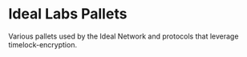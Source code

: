 # Ideal Labs Pallets

Various pallets used by the Ideal Network and protocols that leverage timelock-encryption.

